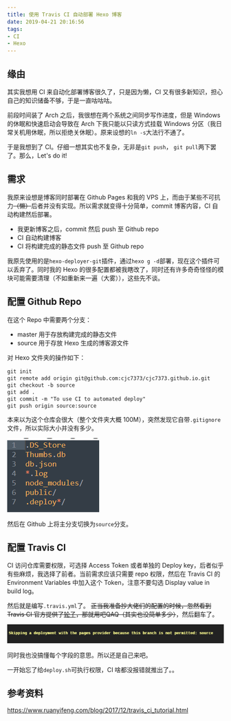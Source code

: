```yaml
---
title: 使用 Travis CI 自动部署 Hexo 博客
date: 2019-04-21 20:16:56
tags:
- CI
- Hexo
---
```


## 缘由

其实我想用 CI 来自动化部署博客很久了，只是因为懒，CI 又有很多新知识，担心自己的知识储备不够，于是一直咕咕咕。

前段时间装了 Arch 之后，我很想在两个系统之间同步写作进度，但是 Windows 的休眠和快速启动会导致在 Arch 下我只能以只读方式挂载 Windows 分区（我日常关机用休眠，所以拒绝关休眠）。原来设想的`ln -s`大法行不通了。

于是我想到了 CI。仔细一想其实也不复杂，无非是`git push`， `git pull`两下罢了。那么，Let's do it!

<!-- more -->

## 需求

我原来设想是博客同时部署在 Github Pages 和我的 VPS 上，而由于某些不可抗力~~（懒）~~后者并没有实现。所以需求就变得十分简单，commit 博客内容，CI 自动构建然后部署。

* 我更新博客之后，commit 然后 push 至 Github repo
* CI 自动构建博客
* CI 将构建完成的静态文件 push 至 Github repo

我原先使用的是`hexo-deployer-git`插件，通过`hexo g -d`部署，现在这个插件可以丢弃了。同时我的 Hexo 的很多配置都被我瞎改了，同时还有许多奇奇怪怪的模块可能需要清理（不如重新来一遍（大雾）），这些先不谈。

## 配置 Github Repo

在这个 Repo 中需要两个分支：

- master 用于存放构建完成的静态文件
- source 用于存放 Hexo 生成的博客源文件

对 Hexo 文件夹的操作如下：

```
git init
git remote add origin git@github.com:cjc7373/cjc7373.github.io.git
git checkout -b source
git add .
git commit -m "To use CI to automated deploy"
git push origin source:source
```

本来以为这个仓库会很大（整个文件夹大概 100M），突然发现它自带`.gitignore`文件，所以实际大小并没有多少。

![1555835090941](use-ci-auto-deploy-blog/1555835090941.png)

然后在 Github 上将主分支切换为`source`分支。

## 配置 Travis CI

CI 访问仓库需要权限，可选择 Access Token 或者单独的 Deploy key，后者似乎有些麻烦，我选择了前者。当前需求应该只需要 repo 权限，然后在 Travis CI 的 Environment Variables 中加入这个 Token，注意不要勾选 Display value in build log。

然后就是编写`.travis.yml`了。 ~~正当我准备抄大佬们的配置的时候，忽然看到 Travis CI 官方提供了[轮子](https://docs.travis-ci.com/user/deployment/pages/)，那就用吧QAQ（其实也没简单多少）~~，然后翻车了。

![1555837683039](use-ci-auto-deploy-blog/1555837683039.png)

同时我也没搞懂每个字段的意思。所以还是自己来吧。

一开始忘了给`deploy.sh`可执行权限，CI 啥都没报错就推出了。。

## 参考资料

https://www.ruanyifeng.com/blog/2017/12/travis_ci_tutorial.html



